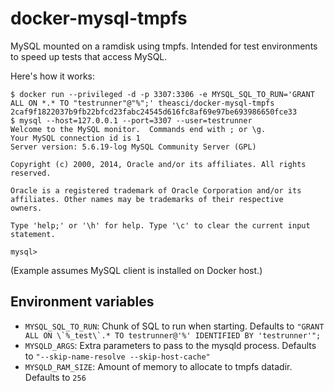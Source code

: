 docker-mysql-tmpfs
============

MySQL mounted on a ramdisk using tmpfs. Intended for test environments to speed up tests that access MySQL.

Here's how it works:

    $ docker run --privileged -d -p 3307:3306 -e MYSQL_SQL_TO_RUN='GRANT ALL ON *.* TO "testrunner"@"%";' theasci/docker-mysql-tmpfs
    2caf9f1822037b9fb22bfcd23fabc24545d616fc8af69e97be693986650fce33
    $ mysql --host=127.0.0.1 --port=3307 --user=testrunner 
    Welcome to the MySQL monitor.  Commands end with ; or \g.
    Your MySQL connection id is 1
    Server version: 5.6.19-log MySQL Community Server (GPL)

    Copyright (c) 2000, 2014, Oracle and/or its affiliates. All rights reserved.

    Oracle is a registered trademark of Oracle Corporation and/or its
    affiliates. Other names may be trademarks of their respective
    owners.

    Type 'help;' or '\h' for help. Type '\c' to clear the current input statement.

    mysql>

(Example assumes MySQL client is installed on Docker host.)

Environment variables
---------------------

 - `MYSQL_SQL_TO_RUN`: Chunk of SQL to run when starting. Defaults to ``"GRANT ALL ON \`%_test\`.* TO testrunner@'%' IDENTIFIED BY 'testrunner'";``
 - `MYSQLD_ARGS`: Extra parameters to pass to the mysqld process. Defaults to `"--skip-name-resolve --skip-host-cache"`
 - `MYSQLD_RAM_SIZE`: Amount of memory to allocate to tmpfs datadir. Defaults to `256`
